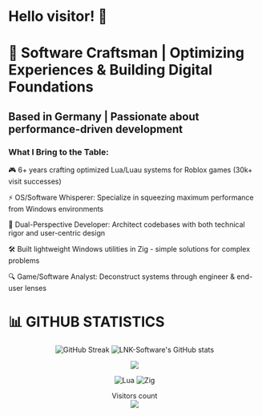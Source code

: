
# Hello visitor! :wave:

# 🚀 Software Craftsman | Optimizing Experiences & Building Digital Foundations
## Based in Germany | Passionate about performance-driven development


### What I Bring to the Table:

🎮 6+ years crafting optimized Lua/Luau systems for Roblox games (30k+ visit successes)

⚡ OS/Software Whisperer: Specialize in squeezing maximum performance from Windows environments

🧠 Dual-Perspective Developer: Architect codebases with both technical rigor and user-centric design

🛠️ Built lightweight Windows utilities in Zig - simple solutions for complex problems

🔍 Game/Software Analyst: Deconstruct systems through engineer & end-user lenses


# 📊 GITHUB STATISTICS

<p align="center">
  <img src="https://github-readme-streak-stats.herokuapp.com?user=LNK-Software&theme=transparent&border_radius=10&date_format=j%20M%5B%20Y%5D&mode=weekly&card_width=600&card_height=200&stroke=0068EB" alt="GitHub Streak" />
  <img src="https://github-readme-stats.vercel.app/api?username=LNK-Software&show_icons=true&theme=transparent" alt="LNK-Software's GitHub stats" />
</p>

<div align="center">
</div>

<div align="center">
  <a href="https://github.com/LNK-Software/LNK-Software">
    <img align="center" src="https://github-readme-stats.vercel.app/api/top-langs/?username=LNK-Software&hide=java,html,tex&title_color=ffffff&text_color=c9cacc&icon_color=2bbc8a&bg_color=1d1f21&langs_count=3" />
  </a>
</div>

<p align="center">
  <img src="https://img.shields.io/badge/Lua-11111C?style=for-the-badge&logo=lua&logoColor=white" alt="Lua" />
  <img src="https://img.shields.io/badge/Zig-11111C?style=for-the-badge&logo=zig&logoColor=F7DF1E" alt="Zig" />
</p>

<p align="center"> 
  Visitors count<br>
  <img src="https://profile-counter.glitch.me/LNK-Software/count.svg" />
</p>

